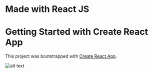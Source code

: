 # Made with React JS

# Getting Started with Create React App

This project was bootstrapped with [Create React App](https://github.com/facebook/create-react-app).


![alt text](https://github.com/cmoraga-dev/commentsapp/blob/master/public/demo.png?raw=true)